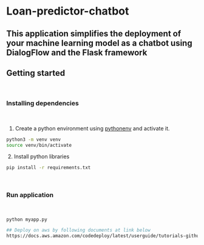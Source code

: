 ﻿# Loan-predictor-chatbot

## This application simplifies the deployment of your machine learning model as a chatbot using DialogFlow and the Flask framework 



## Getting started
​

### Installing dependencies
​
1. Create a python environment using [pythonenv](https://docs.python.org/3/tutorial/venv.html) and activate it.
```bash
python3 -m venv venv
source venv/bin/activate
```
​
2. Install python libraries
```bash
pip install -r requirements.txt
```
​
### Run application
​
```bash
python myapp.py

## Deploy on aws by following documents at link below
https://docs.aws.amazon.com/codedeploy/latest/userguide/tutorials-github-create-github-account.html

